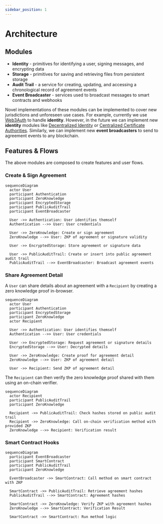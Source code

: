 ```yaml
---
sidebar_position: 1
---
```


# Architecture

## Modules

- **Identity** - primitives for identifying a user, signing messages, and encrypting data
- **Storage** -  primitives for saving and retrieving files from persistent storage
- **Audit Trail** - a service for creating, updating, and accessing a chronological record of agreement events
- **Event Broadcaster** - services used to broadcast messages to smart contracts and webhooks

Novel implementations of these modules can be implemented to cover new jurisdictions and unforeseen use cases.
For example, currently we use [Web3Auth](https://web3auth.io/) to handle **identity**. However, in the future we
can implement new **identity** modules like [Decentralized Identity](https://polygon.technology/polygon-id) or
[Centralized Certificate Authorities](https://en.wikipedia.org/wiki/Certificate_authority). Similarly, we can
implement new **event broadcasters** to send to agreement events to any blockchain.

## Features & Flows

The above modules are composed to create features and user flows.

### Create & Sign Agreement

```mermaid
sequenceDiagram
  actor User
  participant Authentication
  participant ZeroKnowledge
  participant EncryptedStorage
  participant PublicAuditTrail
  participant EventBroadcaster

  User ->> Authentication: User identifies themself
  Authentication -->> User: User credentials

  User ->> ZeroKnowledge: Create or sign agreement
  ZeroKnowledge -->> User: ZKP of agreement or signature validity

  User ->> EncryptedStorage: Store agreement or signature data

  User ->> PublicAuditTrail: Create or insert into public agreement audit trail
  PublicAuditTrail -->> EventBroadcaster: Broadcast agreement events
```

### Share Agreement Detail

A `User` can share details about an agreement with a `Recipient`  by creating a zero knowledge proof
in-browser.

```mermaid
sequenceDiagram
  actor User
  participant Authentication
  participant EncryptedStorage
  participant ZeroKnowledge
  actor Recipient

  User ->> Authentication: User identifies themself
  Authentication -->> User: User credentials

  User ->> EncryptedStorage: Request agreement or signature details
  EncryptedStorage -->> User: Decrypted details

  User ->> ZeroKnowledge: Create proof for agreement detail
  ZeroKnowledge -->> User: ZKP of agreement detail

  User ->> Recipient: Send ZKP of agreement detail
```

The `Recipient` can then verify the zero knowledge proof shared with them using an on-chain verifier.

```mermaid
sequenceDiagram
  actor Recipient
  participant PublicAuditTrail
  participant ZeroKnowledge

  Recipient ->> PublicAuditTrail: Check hashes stored on public audit trail
  Recipient ->> ZeroKnowledge: Call on-chain verification method with provided ZKP
  ZeroKnowledge -->> Recipient: Verification result
```

### Smart Contract Hooks

```mermaid
sequenceDiagram
  participant EventBroadcaster
  participant SmartContract
  participant PublicAuditTrail
  participant ZeroKnowledge

  EventBroadcaster ->> SmartContract: Call method on smart contract with ZKP

  SmartContract ->> PublicAuditTrail: Retrieve agreement hashes
  PublicAuditTrail -->> SmartContract: Agreement hashes

  SmartContract ->> ZeroKnowledge: Verify ZKP with agreement hashes
  ZeroKnowledge -->> SmartContract: Verification Result

  SmartContract ->> SmartContract: Run method logic
```
